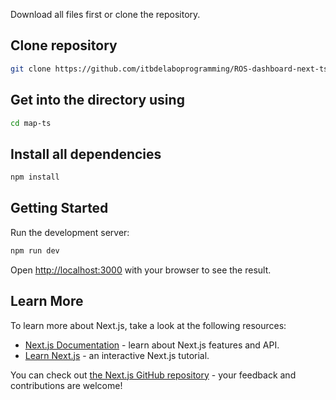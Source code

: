 Download all files first or clone the repository.

## Clone repository
```bash
git clone https://github.com/itbdelaboprogramming/ROS-dashboard-next-ts
```

## Get into the directory using
```bash
cd map-ts
```

## Install all dependencies
```bash
npm install
```

## Getting Started
Run the development server:

```bash
npm run dev
```

Open [http://localhost:3000](http://localhost:3000) with your browser to see the result.

## Learn More

To learn more about Next.js, take a look at the following resources:

- [Next.js Documentation](https://nextjs.org/docs) - learn about Next.js features and API.
- [Learn Next.js](https://nextjs.org/learn) - an interactive Next.js tutorial.

You can check out [the Next.js GitHub repository](https://github.com/vercel/next.js/) - your feedback and contributions are welcome!
